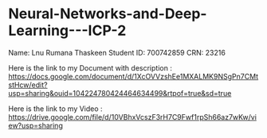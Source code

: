 # Neural-Networks-and-Deep-Learning---ICP-2

Name: Lnu Rumana Thaskeen
Student ID: 700742859
CRN: 23216

Here is the link to my Document with description : https://docs.google.com/document/d/1XcOVVzshEe1MXALMK9NSgPn7CMtstHcw/edit?usp=sharing&ouid=104224780424464634499&rtpof=true&sd=true

Here is the link to my Video : https://drive.google.com/file/d/10VBhxVcszF3rH7C9Fwf1rpSh66az7wKw/view?usp=sharing
